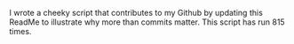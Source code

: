 I wrote a cheeky script that contributes to my Github by updating this ReadMe to illustrate why more than commits matter. This script has run 815 times.